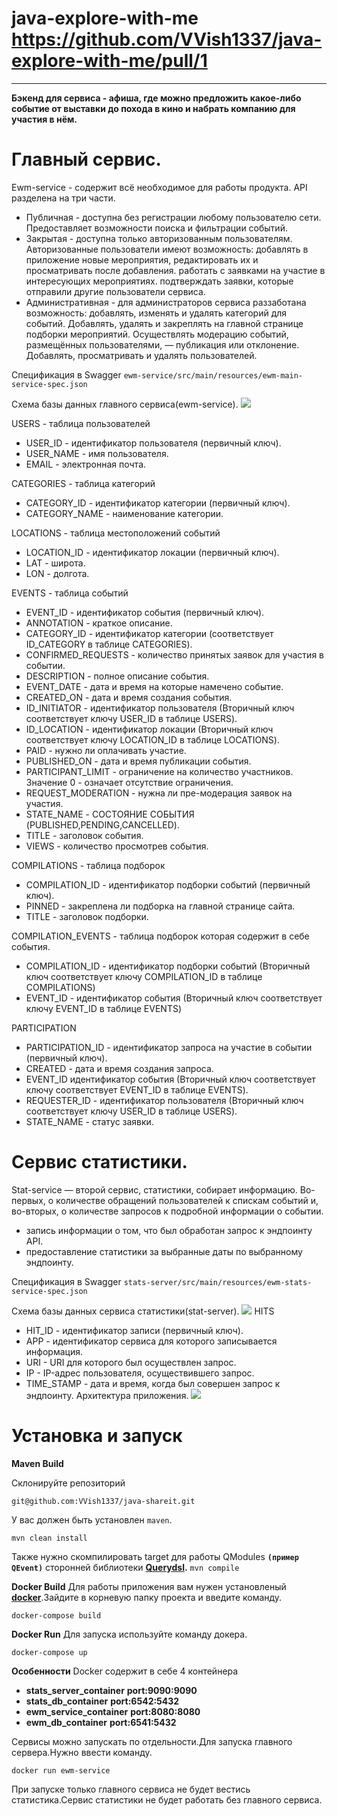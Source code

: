 # java-explore-with-me https://github.com/VVish1337/java-explore-with-me/pull/1
--------------------------------------------------------------
**Бэкенд для сервиса - афиша, где можно предложить какое-либо событие от выставки до похода в кино и
набрать компанию для участия в нём.**


**Главный сервис.**
=
Ewm-service - содержит всё необходимое для работы продукта. API разделена на три части.

* Публичная - доступна без регистрации любому пользователю сети. Предоставляет возможности поиска и фильтрации событий.
* Закрытая - доступна только авторизованным пользователям. Авторизованные пользователи имеют возможность:
  добавлять в приложение новые мероприятия, редактировать их и просматривать после добавления.
  работать с заявками на участие в интересующих мероприятиях.
  подтверждать заявки, которые отправили другие пользователи сервиса.
* Административная - для администраторов сервиса раззаботана возможность:
  добавлять, изменять и удалять категорий для событий.
  Добавлять, удалять и закреплять на главной странице подборки мероприятий.
  Осуществлять модерацию событий, размещённых пользователями, — публикация или отклонение.
  Добавлять, просматривать и удалять пользователей.

Спецификация в Swagger `ewm-service/src/main/resources/ewm-main-service-spec.json`

Схема базы данных главного сервиса(ewm-service).
![](ewm-service/src/main/resources/ewm-main.jpg)

USERS - таблица пользователей
- USER_ID - идентификатор пользователя (первичный ключ).
- USER_NAME - имя пользователя.
- EMAIL - электронная почта.

CATEGORIES - таблица категорий
- CATEGORY_ID - идентификатор категории (первичный ключ).
- CATEGORY_NAME - наименование категории.

LOCATIONS - таблица местоположений событий
- LOCATION_ID - идентификатор локации (первичный ключ).
- LAT - широта.
- LON - долгота.

EVENTS - таблица событий
- EVENT_ID - идентификатор события (первичный ключ).
- ANNOTATION - краткое описание.
- CATEGORY_ID - идентификатор категории (соответствует ID_CATEGORY в таблице CATEGORIES).
- CONFIRMED_REQUESTS - количество принятых заявок для участия в событии.
- DESCRIPTION - полное описание события.
- EVENT_DATE - дата и время на которые намечено событие.
- CREATED_ON - дата и время создания события.
- ID_INITIATOR - идентификатор пользователя (Вторичный ключ соответствует ключу USER_ID в таблице USERS).
- ID_LOCATION - идентификатор локации (Вторичный ключ соответствует ключу LOCATION_ID в таблице LOCATIONS).
- PAID - нужно ли оплачивать участие.
- PUBLISHED_ON - дата и время публикации события.
- PARTICIPANT_LIMIT - ограничение на количество участников. Значение 0 - означает отсутствие ограничения.
- REQUEST_MODERATION - нужна ли пре-модерация заявок на участия.
- STATE_NAME - СОСТОЯНИЕ СОБЫТИЯ (PUBLISHED,PENDING,CANCELLED).
- TITLE - заголовок события.
- VIEWS - количество просмотрев события.

COMPILATIONS - таблица подборок
- COMPILATION_ID - идентификатор подборки событий (первичный ключ).
- PINNED - закреплена ли подборка на главной странице сайта.
- TITLE - заголовок подборки.

COMPILATION_EVENTS - таблица подборок которая содержит в себе события.

- COMPILATION_ID - идентификатор подборки событий (Вторичный ключ соответствует ключу COMPILATION_ID в таблице COMPILATIONS)
- EVENT_ID - идентификатор события (Вторичный ключ соответствует ключу EVENT_ID в таблице EVENTS)

PARTICIPATION

- PARTICIPATION_ID - идентификатор запроса на участие в событии (первичный ключ).
- CREATED - дата и время создания запроса.
- EVENT_ID идентификатор события (Вторичный ключ соответствует ключу соответствует EVENT_ID в таблице EVENTS).
- REQUESTER_ID - идентификатор пользователя (Вторичный ключ соответствует ключу USER_ID в таблице USERS).
- STATE_NAME - статус заявки.

**Сервис статистики.**
=

Stat-service — второй сервис, статистики, собирает информацию.
Во-первых, о количестве обращений пользователей к спискам событий и, во-вторых,
о количестве запросов к подробной информации о событии.
- запись информации о том, что был обработан запрос к эндпоинту API.
- предоставление статистики за выбранные даты по выбранному эндпоинту.

Спецификация в Swagger `stats-server/src/main/resources/ewm-stats-service-spec.json`

Схема базы данных сервиса статистики(stat-server).
![](stats-server/src/main/resources/hits.jpg)
HITS

- HIT_ID - идентификатор записи (первичный ключ).
- APP - идентификатор сервиса для которого записывается информация.
- URI - URI для которого был осуществлен запрос.
- IP - IP-адрес пользователя, осуществившего запрос.
- TIME_STAMP - дата и время, когда был совершен запрос к эндпоинту.
  Архитектура приложения.
  ![](ewm-service/src/main/resources/architecture.jpg)

**Установка и запуск**
=
**Maven Build**

Склонируйте репозиторий

```git@github.com:VVish1337/java-shareit.git```

У вас должен быть установлен `maven`.

```mvn clean install```

Также нужно скомпилировать target для работы QModules **`(пример QEvent)`**  сторонней библиотеки **[Querydsl](https://github.com/querydsl/querydsl).**
```mvn compile```

**Docker Build**
Для работы приложения вам нужен установленый **[docker](https://www.docker.com/)**.Зайдите в корневую папку проекта и введите команду.

```docker-compose build```

**Docker Run**
Для запуска используйте команду докера.

```docker-compose up```

**Особенности**
Docker содержит в себе 4 контейнера
- **stats_server_container**
  **port:9090:9090**
- **stats_db_container**
  **port:6542:5432**
- **ewm_service_container**
  **port:8080:8080**
- **ewm_db_container**
  **port:6541:5432**

Сервисы можно запускать по отдельности.Для запуска главного сервера.Нужно ввести команду.

```docker run ewm-service```

При запуске только главного сервиса не будет вестись статистика.Сервис статистики не будет работать без главного сервиса.


